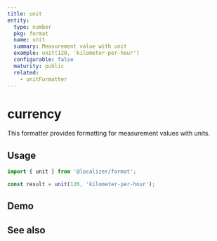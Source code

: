 ```yaml
---
title: unit
entity:
  type: number
  pkg: format
  name: unit
  summary: Measurement value with unit
  example: unit(120, 'kilometer-per-hour')
  configurable: false
  maturity: public
  related:
    - unitFormatter
---
```


# currency <Package name="format"/>

This formatter provides formatting for measurement values with units.

## Usage

```typescript twoslash
import { unit } from '@localizer/format';

const result = unit(120, 'kilometer-per-hour');
```

## Demo

<script setup>
  import { ref, computed } from 'vue';
  import { NFormItem } from 'naive-ui/es/form';
  import { NInputNumber } from 'naive-ui/es/input-number';
  import { NSelect } from 'naive-ui/es/select';

  const value = ref(120);
  const unitNom = ref('kilometer');
  const unitDen = ref('hour');

  const unitOptions = Intl.supportedValuesOf('unit').map(unit => ({label: `${unit}`, value: unit}));
  const unit = computed(() => {
    if (!unitDen.value) {
      return unitNom.value;
    } else {
      return unitNom.value + '-per-' + unitDen.value;
    }
  })
</script>

<EntityDemo :args="[value, unit]">
  <NFormItem label="Value">
    <NInputNumber clearable v-model:value="value" />
  </NFormItem>
  <NFormItem label="Unit (nominator)">
    <NSelect filterable v-model:value="unitNom" :options="unitOptions"/>
  </NFormItem>
  <NFormItem label="Unit (denominator)">
    <NSelect clearable filterable v-model:value="unitDen" :options="unitOptions"/>
  </NFormItem>
</EntityDemo>

## See also

<Entities />
